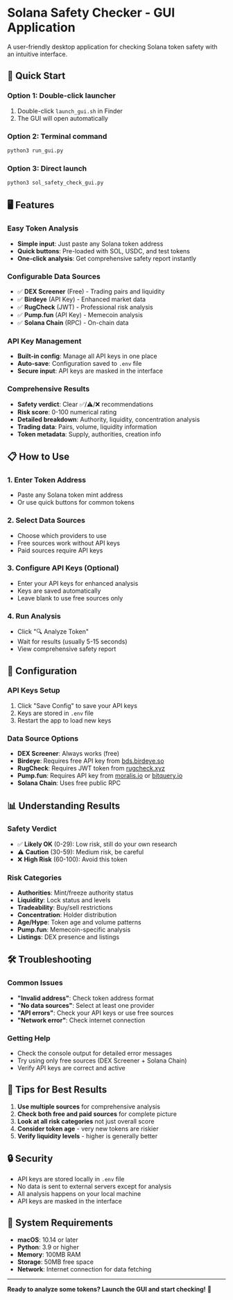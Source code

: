 # Solana Safety Checker - GUI Application

A user-friendly desktop application for checking Solana token safety with an intuitive interface.

## 🚀 Quick Start

### Option 1: Double-click launcher
1. Double-click `launch_gui.sh` in Finder
2. The GUI will open automatically

### Option 2: Terminal command
```bash
python3 run_gui.py
```

### Option 3: Direct launch
```bash
python3 sol_safety_check_gui.py
```

## 🖥️ Features

### **Easy Token Analysis**
- **Simple input**: Just paste any Solana token address
- **Quick buttons**: Pre-loaded with SOL, USDC, and test tokens
- **One-click analysis**: Get comprehensive safety report instantly

### **Configurable Data Sources**
- ✅ **DEX Screener** (Free) - Trading pairs and liquidity
- ✅ **Birdeye** (API Key) - Enhanced market data
- ✅ **RugCheck** (JWT) - Professional risk analysis
- ✅ **Pump.fun** (API Key) - Memecoin analysis
- ✅ **Solana Chain** (RPC) - On-chain data

### **API Key Management**
- **Built-in config**: Manage all API keys in one place
- **Auto-save**: Configuration saved to `.env` file
- **Secure input**: API keys are masked in the interface

### **Comprehensive Results**
- **Safety verdict**: Clear ✅/⚠️/❌ recommendations
- **Risk score**: 0-100 numerical rating
- **Detailed breakdown**: Authority, liquidity, concentration analysis
- **Trading data**: Pairs, volume, liquidity information
- **Token metadata**: Supply, authorities, creation info

## 📋 How to Use

### 1. **Enter Token Address**
- Paste any Solana token mint address
- Or use quick buttons for common tokens

### 2. **Select Data Sources**
- Choose which providers to use
- Free sources work without API keys
- Paid sources require API keys

### 3. **Configure API Keys** (Optional)
- Enter your API keys for enhanced analysis
- Keys are saved automatically
- Leave blank to use free sources only

### 4. **Run Analysis**
- Click "🔍 Analyze Token"
- Wait for results (usually 5-15 seconds)
- View comprehensive safety report

## 🔧 Configuration

### **API Keys Setup**
1. Click "Save Config" to save your API keys
2. Keys are stored in `.env` file
3. Restart the app to load new keys

### **Data Source Options**
- **DEX Screener**: Always works (free)
- **Birdeye**: Requires free API key from [bds.birdeye.so](https://bds.birdeye.so/)
- **RugCheck**: Requires JWT token from [rugcheck.xyz](https://rugcheck.xyz/)
- **Pump.fun**: Requires API key from [moralis.io](https://moralis.io/) or [bitquery.io](https://bitquery.io/)
- **Solana Chain**: Uses free public RPC

## 📊 Understanding Results

### **Safety Verdict**
- ✅ **Likely OK** (0-29): Low risk, still do your own research
- ⚠️ **Caution** (30-59): Medium risk, be careful
- ❌ **High Risk** (60-100): Avoid this token

### **Risk Categories**
- **Authorities**: Mint/freeze authority status
- **Liquidity**: Lock status and levels
- **Tradeability**: Buy/sell restrictions
- **Concentration**: Holder distribution
- **Age/Hype**: Token age and volume patterns
- **Pump.fun**: Memecoin-specific analysis
- **Listings**: DEX presence and listings

## 🛠️ Troubleshooting

### **Common Issues**
- **"Invalid address"**: Check token address format
- **"No data sources"**: Select at least one provider
- **"API errors"**: Check your API keys or use free sources
- **"Network error"**: Check internet connection

### **Getting Help**
- Check the console output for detailed error messages
- Try using only free sources (DEX Screener + Solana Chain)
- Verify API keys are correct and active

## 🎯 Tips for Best Results

1. **Use multiple sources** for comprehensive analysis
2. **Check both free and paid sources** for complete picture
3. **Look at all risk categories** not just overall score
4. **Consider token age** - very new tokens are riskier
5. **Verify liquidity levels** - higher is generally better

## 🔒 Security

- API keys are stored locally in `.env` file
- No data is sent to external servers except for analysis
- All analysis happens on your local machine
- API keys are masked in the interface

## 📱 System Requirements

- **macOS**: 10.14 or later
- **Python**: 3.9 or higher
- **Memory**: 100MB RAM
- **Storage**: 50MB free space
- **Network**: Internet connection for data fetching

---

**Ready to analyze some tokens? Launch the GUI and start checking!** 🚀
